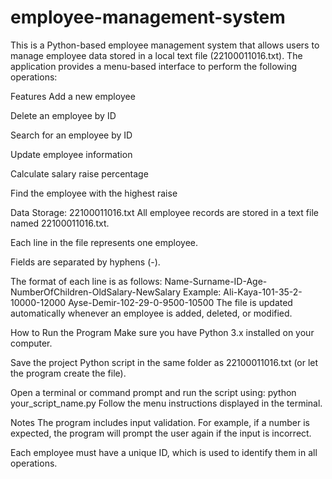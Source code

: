 # employee-management-system
This is a Python-based employee management system that allows users to manage employee data stored in a local text file (22100011016.txt). The application provides a menu-based interface to perform the following operations:

Features
Add a new employee

Delete an employee by ID

Search for an employee by ID

Update employee information

Calculate salary raise percentage

Find the employee with the highest raise

Data Storage: 22100011016.txt
All employee records are stored in a text file named 22100011016.txt.

Each line in the file represents one employee.

Fields are separated by hyphens (-).

The format of each line is as follows:
Name-Surname-ID-Age-NumberOfChildren-OldSalary-NewSalary
Example:
Ali-Kaya-101-35-2-10000-12000
Ayse-Demir-102-29-0-9500-10500
The file is updated automatically whenever an employee is added, deleted, or modified.

How to Run the Program
Make sure you have Python 3.x installed on your computer.

Save the project Python script in the same folder as 22100011016.txt (or let the program create the file).

Open a terminal or command prompt and run the script using:
python your_script_name.py
Follow the menu instructions displayed in the terminal.

Notes
The program includes input validation. For example, if a number is expected, the program will prompt the user again if the input is incorrect.

Each employee must have a unique ID, which is used to identify them in all operations.



